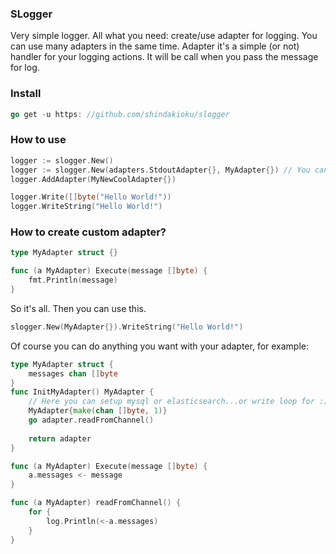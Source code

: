 ### SLogger

Very simple logger. All what you need: create/use adapter for logging. You can use many adapters in the same time.
Adapter it's a simple (or not) handler for your logging actions. It will be call when you pass the message for log.

### Install

```go
go get -u https: //github.com/shindakioku/slogger
```

### How to use

```go
logger := slogger.New()
logger := slogger.New(adapters.StdoutAdapter{}, MyAdapter{}) // You can pass adapters on the init stage
logger.AddAdapter(MyNewCoolAdapter{})

logger.Write([]byte("Hello World!"))
logger.WriteString("Hello World!")
```

### How to create custom adapter?

```go
type MyAdapter struct {}

func (a MyAdapter) Execute(message []byte) {
    fmt.Println(message)
}
```
So it's all. Then you can use this.
```go
slogger.New(MyAdapter{}).WriteString("Hello World!")
```

Of course you can do anything you want with your adapter, for example:
```go
type MyAdapter struct {
	messages chan []byte
}
func InitMyAdapter() MyAdapter {
	// Here you can setup mysql or elasticsearch...or write loop for :) Anything.
	MyAdapter{make(chan []byte, 1)}
	go adapter.readFromChannel()
	
	return adapter
}

func (a MyAdapter) Execute(message []byte) {
	a.messages <- message
}

func (a MyAdapter) readFromChannel() {
	for {
		log.Println(<-a.messages)
    }
}
```